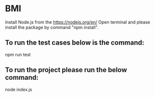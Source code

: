 # BMI
Install Node.js from the https://nodejs.org/en/
Open terminal and please install the package by command "npm install".

## To run the test cases below is the command:
npm run test

## To run the project please run the below command:
node index.js
